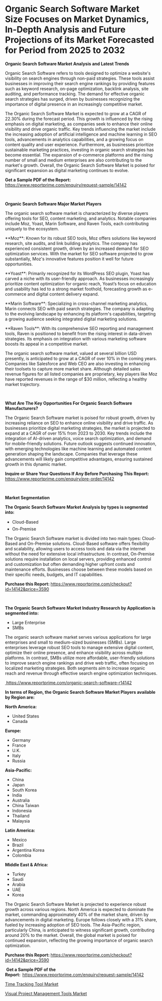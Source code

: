 <p><h1>Organic Search Software Market Size Focuses on Market Dynamics, In-Depth Analysis and Future Projections of its Market Forecasted for Period from 2025 to 2032</h1></p><p><strong>Organic Search Software Market Analysis and Latest Trends</strong></p>
<p><p>Organic Search Software refers to tools designed to optimize a website's visibility on search engines through non-paid strategies. These tools assist businesses in improving their search engine rankings by providing features such as keyword research, on-page optimization, backlink analysis, site auditing, and performance tracking. The demand for effective organic search strategies has surged, driven by businesses recognizing the importance of digital presence in an increasingly competitive market.</p><p>The Organic Search Software Market is expected to grow at a CAGR of 22.30% during the forecast period. This growth is influenced by the rising emphasis on digital marketing, as companies seek to enhance their online visibility and drive organic traffic. Key trends influencing the market include the increasing adoption of artificial intelligence and machine learning in SEO tools, advancements in analytics capabilities, and a growing focus on content quality and user experience. Furthermore, as businesses prioritize sustainable marketing practices, investing in organic search strategies has become essential. The expansion of e-commerce platforms and the rising number of small and medium enterprises are also contributing to the market's growth. Overall, the Organic Search Software Market is poised for significant expansion as digital marketing continues to evolve.</p></p>
<p><strong>Get a Sample PDF of the Report:&nbsp;</strong> <a href="https://www.reportprime.com/enquiry/request-sample/14142?utm_campaign=1944&utm_medium=2&utm_source=Github&utm_content=ia&utm_term=20032025&utm_id=organic-search-software">https://www.reportprime.com/enquiry/request-sample/14142</a></p>
<p>&nbsp;</p>
<p><strong>Organic Search Software Major Market Players</strong></p>
<p><p>The organic search software market is characterized by diverse players offering tools for SEO, content marketing, and analytics. Notable companies include Moz, Yoast, Marin Software, and Raven Tools, each contributing uniquely to the ecosystem.</p><p>**Moz**: Known for its robust SEO tools, Moz offers solutions like keyword research, site audits, and link building analytics. The company has experienced consistent growth, driven by an increased demand for SEO optimization services. With the market for SEO software projected to grow substantially, Moz's innovative features position it well for future opportunities.</p><p>**Yoast**: Primarily recognized for its WordPress SEO plugin, Yoast has carved a niche with its user-friendly approach. As businesses increasingly prioritize content optimization for organic reach, Yoast’s focus on education and usability has led to a strong market foothold, forecasting growth as e-commerce and digital content delivery expand.</p><p>**Marin Software**: Specializing in cross-channel marketing analytics, Marin connects SEO with paid search strategies. The company is adapting to the evolving landscape by enhancing its platform's capabilities, targeting a growing audience seeking integrated digital marketing solutions.</p><p>**Raven Tools**: With its comprehensive SEO reporting and management tools, Raven is positioned to benefit from the rising interest in data-driven strategies. Its emphasis on integration with various marketing software boosts its appeal in a competitive market.</p><p>The organic search software market, valued at several billion USD presently, is anticipated to grow at a CAGR of over 10% in the coming years. Companies like Salesforce and Web CEO are also investing in enhancing their toolsets to capture more market share. Although detailed sales revenue figures for all listed companies are proprietary, key players like Moz have reported revenues in the range of $30 million, reflecting a healthy market trajectory.</p></p>
<p>&nbsp;</p>
<p><strong>What Are The Key Opportunities For Organic Search Software Manufacturers?</strong></p>
<p><p>The Organic Search Software market is poised for robust growth, driven by increasing reliance on SEO to enhance online visibility and drive traffic. As businesses prioritize digital marketing strategies, the market is projected to expand at a CAGR of over 15% from 2023 to 2030. Key trends include the integration of AI-driven analytics, voice search optimization, and demand for mobile-friendly solutions. Future outlook suggests continued innovation, with emerging technologies like machine learning and automated content generation shaping the landscape. Companies that leverage these advancements will likely gain competitive advantages, ensuring sustained growth in this dynamic market.</p></p>
<p><strong>Inquire or Share Your Questions If Any Before Purchasing This Report:</strong> <a href="https://www.reportprime.com/enquiry/pre-order/14142?utm_campaign=1944&utm_medium=2&utm_source=Github&utm_content=ia&utm_term=20032025&utm_id=organic-search-software">https://www.reportprime.com/enquiry/pre-order/14142</a></p>
<p>&nbsp;</p>
<p><strong>Market Segmentation</strong></p>
<p><strong>The Organic Search Software Market Analysis by types is segmented into:</strong></p>
<p><ul><li>Cloud-Based</li><li>On-Premise</li></ul></p>
<p><p>The Organic Search Software market is divided into two main types: Cloud-Based and On-Premise solutions. Cloud-Based software offers flexibility and scalability, allowing users to access tools and data via the internet without the need for extensive local infrastructure. In contrast, On-Premise solutions require installation on local servers, providing enhanced control and customization but often demanding higher upfront costs and maintenance efforts. Businesses choose between these models based on their specific needs, budgets, and IT capabilities.</p></p>
<p><strong>Purchase this Report:&nbsp;</strong><a href="https://www.reportprime.com/checkout?id=14142&price=3590&utm_campaign=1944&utm_medium=2&utm_source=Github&utm_content=ia&utm_term=20032025&utm_id=organic-search-software">https://www.reportprime.com/checkout?id=14142&price=3590</a></p>
<p>&nbsp;</p>
<p><strong>The Organic Search Software Market Industry Research by Application is segmented into:</strong></p>
<p><ul><li>Large Enterprise</li><li>SMBs</li></ul></p>
<p><p>The organic search software market serves various applications for large enterprises and small to medium-sized businesses (SMBs). Large enterprises leverage robust SEO tools to manage extensive digital content, optimize their online presence, and enhance visibility across multiple platforms. In contrast, SMBs utilize more affordable, user-friendly solutions to improve search engine rankings and drive web traffic, often focusing on localized marketing strategies. Both segments aim to increase organic reach and revenue through effective search engine optimization techniques.</p></p>
<p><a href="https://www.reportprime.com/organic-search-software-r14142?utm_campaign=1944&utm_medium=2&utm_source=Github&utm_content=ia&utm_term=20032025&utm_id=organic-search-software">&nbsp;https://www.reportprime.com/organic-search-software-r14142</a></p>
<p><strong>In terms of Region, the Organic Search Software Market Players available by Region are:</strong></p>
<p>
    <p> <strong> North America: </strong>
        <ul>
            <li>United States</li>
            <li>Canada</li>
        </ul>
        </p> 
    <p> <strong> Europe: </strong>
        <ul>
            <li>Germany</li>
            <li>France</li>
            <li>U.K.</li>
            <li>Italy</li>
            <li>Russia</li>
        </ul>
        </p> 
    <p> <strong> Asia-Pacific: </strong>
        <ul>
            <li>China</li>
            <li>Japan</li>
            <li>South Korea</li>
            <li>India</li>
            <li>Australia</li>
            <li>China Taiwan</li>
            <li>Indonesia</li>
            <li>Thailand</li>
            <li>Malaysia</li>
        </ul>
        </p> 
    <p> <strong> Latin America: </strong>
        <ul>
            <li>Mexico</li>
            <li>Brazil</li>
            <li>Argentina Korea</li>
            <li>Colombia</li>
        </ul>
        </p> 
    <p> <strong> Middle East & Africa: </strong>
        <ul>
            <li>Turkey</li>
            <li>Saudi</li>
            <li>Arabia</li>
            <li>UAE</li>
            <li>Korea</li>
        </ul>
    </p>
    </p>
<p><p>The Organic Search Software Market is projected to experience robust growth across various regions. North America is expected to dominate the market, commanding approximately 40% of the market share, driven by advancements in digital marketing. Europe follows closely with a 31% share, fueled by increasing adoption of SEO tools. The Asia-Pacific region, particularly China, is anticipated to witness significant growth, contributing around 20% to the market. Overall, the global market is poised for continued expansion, reflecting the growing importance of organic search optimization.</p></p>
<p><strong>Purchase this Report: </strong><a href="https://www.reportprime.com/checkout?id=14142&price=3590&utm_campaign=1944&utm_medium=2&utm_source=Github&utm_content=ia&utm_term=20032025&utm_id=organic-search-software">https://www.reportprime.com/checkout?id=14142&price=3590</a></p>
<p>&nbsp;<strong>Get a Sample PDF of the Report:&nbsp;&nbsp;</strong><a href="https://www.reportprime.com/enquiry/request-sample/14142?utm_campaign=1944&utm_medium=2&utm_source=Github&utm_content=ia&utm_term=20032025&utm_id=organic-search-software">https://www.reportprime.com/enquiry/request-sample/14142</a></p>
<p><strong></strong></p>
<p><p><a href="https://github.com/Chiragrp22/Market-Research-Report-List-7/blob/main/time-tracking-tool-market.md?utm_campaign=1944&utm_medium=2&utm_source=Github&utm_content=ia&utm_term=20032025&utm_id=organic-search-software">Time Tracking Tool Market</a></p><p><a href="https://github.com/darouthiamnl/Market-Research-Report-List-1/blob/main/visual-project-management-tools-market.md?utm_campaign=1944&utm_medium=2&utm_source=Github&utm_content=ia&utm_term=20032025&utm_id=organic-search-software">Visual Project Management Tools Market</a></p></p>